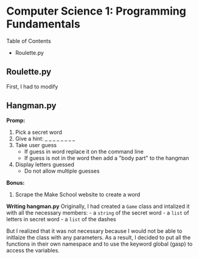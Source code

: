 # Computer Science 1: Programming Fundamentals
Table of Contents
- Roulette.py

## Roulette.py
First, I had to modify

## Hangman.py
**Promp:**
1. Pick a secret word
2. Give a hint: _ _ _ _ _ _ _ _ 
3. Take user guess
    - If guess in word replace it on the
      command line
    - If guess is not in the word
      then add a "body part" to the hangman
4. Display letters guessed
    - Do not allow multiple guesses

**Bonus:**
1. Scrape the Make School website to create a 
   word 

**Writing hangman.py**
Originally, I had created a `Game` class and
intalized it with all the necessary members:
    - a `string` of the secret word
    - a `list` of letters in secret word
    - a `list` of the dashes

But I realized that it was not necessary because
I would not be able to initlaize the class with
any parameters. As a result, I decided to put all
the functions in their own namespace and to use the
keyword global (gasp) to access the variables.

